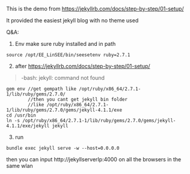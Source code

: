 This is the demo from https://jekyllrb.com/docs/step-by-step/01-setup/

It provided the easiest jekyll blog with no theme used


Q&A:
1. Env
make sure ruby installed and in path
```
source /opt/EE_LinSEE/bin/seesetenv ruby=2.7.1
```

2. after https://jekyllrb.com/docs/step-by-step/01-setup/
> -bash: jekyll: command not found
```
gem env //get gempath like /opt/ruby/x86_64/2.7.1-1/lib/ruby/gems/2.7.0/
        //then you cant get jekyll bin folder
        //like /opt/ruby/x86_64/2.7.1-1/lib/ruby/gems/2.7.0/gems/jekyll-4.1.1/exe
cd /usr/bin 
ln -s /opt/ruby/x86_64/2.7.1-1/lib/ruby/gems/2.7.0/gems/jekyll-4.1.1/exe/jekyll jekyll
```

3. run
```
bundle exec jekyll serve -w --host=0.0.0.0
```
then you can input http://jekyllserverIp:4000 on all the browsers in the same wlan
